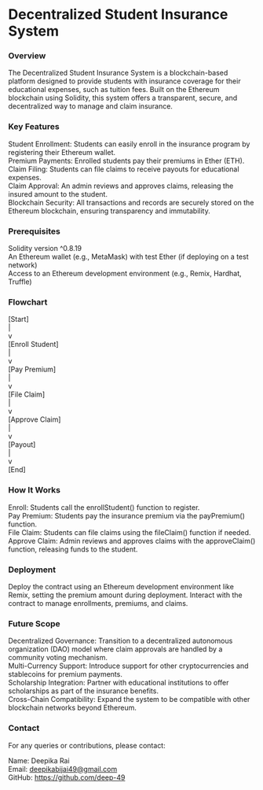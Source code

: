 <h1> Decentralized Student Insurance System </h1>

<h3>Overview</h3>
The Decentralized Student Insurance System is a blockchain-based platform designed to provide students with insurance coverage for their educational expenses, such as 
tuition fees. Built on the Ethereum blockchain using Solidity, this system offers a transparent, secure, and decentralized way to manage and claim insurance.

<h3>Key Features</h3>
Student Enrollment: Students can easily enroll in the insurance program by registering their Ethereum wallet.</br>
Premium Payments: Enrolled students pay their premiums in Ether (ETH).</br>
Claim Filing: Students can file claims to receive payouts for educational expenses.</br>
Claim Approval: An admin reviews and approves claims, releasing the insured amount to the student.</br>
Blockchain Security: All transactions and records are securely stored on the Ethereum blockchain, ensuring transparency and immutability.</br>

<h3>Prerequisites</h3>
Solidity version ^0.8.19 </br>
An Ethereum wallet (e.g., MetaMask) with test Ether (if deploying on a test network) </br>
Access to an Ethereum development environment (e.g., Remix, Hardhat, Truffle) </br>

<h3>Flowchart</h3>
[Start] </br>
   | </br>
   v </br>
[Enroll Student] </br>
      | </br>
      v </br>
[Pay Premium] </br>
      | </br>
      v </br>
[File Claim] </br>
      |</br>
      v</br>
[Approve Claim] </br>
      |</br>
      v</br>
[Payout] </br>
      |</br>
      v</br>
[End] </br>


<h3>How It Works</h3>
Enroll: Students call the enrollStudent() function to register.</br>
Pay Premium: Students pay the insurance premium via the payPremium() function.</br>
File Claim: Students can file claims using the fileClaim() function if needed.</br>
Approve Claim: Admin reviews and approves claims with the approveClaim() function, releasing funds to the student.</br>

<h3>Deployment</h3>
Deploy the contract using an Ethereum development environment like Remix, setting the premium amount during deployment.
Interact with the contract to manage enrollments, premiums, and claims.

<h3>Future Scope</h3>
Decentralized Governance: Transition to a decentralized autonomous organization (DAO) model where claim approvals are handled by a community voting mechanism.</br>
Multi-Currency Support: Introduce support for other cryptocurrencies and stablecoins for premium payments.</br>
Scholarship Integration: Partner with educational institutions to offer scholarships as part of the insurance benefits.</br>
Cross-Chain Compatibility: Expand the system to be compatible with other blockchain networks beyond Ethereum.</br>

<h3>Contact</h3>
For any queries or contributions, please contact:

Name: Deepika Rai </br>
Email: deepikabijai49@gmail.com </br>
GitHub: https://github.com/deep-49 </br>

